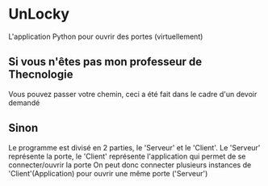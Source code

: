 # UnLocky
L'application Python pour ouvrir des portes (virtuellement)
## Si vous n'êtes pas mon professeur de Thecnologie
Vous pouvez passer votre chemin, ceci a été fait dans le cadre d'un devoir demandé

## Sinon
Le programme est divisé en 2 parties, le 'Serveur' et le 'Client'. Le 'Serveur' représente la porte, le 'Client' représente l'application qui permet de se connecter/ouvrir la porte
On peut donc connecter plusieurs instances de 'Client'(Application) pour ouvrir une même porte ('Serveur')
